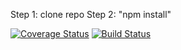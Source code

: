 Step 1: clone repo
Step 2: "npm install"

[![Coverage Status](https://coveralls.io/repos/github/vartika99/is219-hw1/badge.svg?branch=master)](https://coveralls.io/github/vartika99/is219-hw1?branch=master)
[![Build Status](https://travis-ci.com/vartika99/is219-hw1.svg?branch=master)](https://travis-ci.com/vartika99/is219-hw1)



